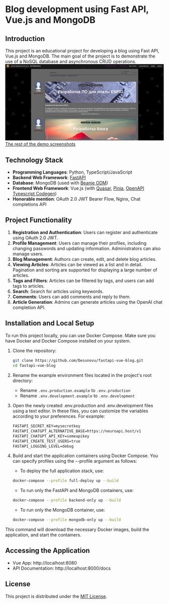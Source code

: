 # Blog development using Fast API, Vue.js and MongoDB

## Introduction

This project is an educational project for developing a blog using Fast API, Vue.js and MongoDB. The main goal of the project is to demonstrate the use of a NoSQL database and asynchronous CRUD operations.
![homepage](/demo-assets/homepage.png)
[The rest of the demo screenshots](demo-assets/screenshots.md)

## Technology Stack

- **Programming Languages**: Python, TypeScript/JavaScript
- **Backend Web Framework**: [FastAPI](https://fastapi.tiangolo.com/)
- **Database**: MongoDB (used with  [Beanie ODM](https://beanie-odm.dev/))
- **Frontend Web Framework**: Vue.js (with [Quasar](https://quasar.dev/), [Pinia](https://pinia.vuejs.org/), [OpenAPI Typescript Codegen](https://github.com/ferdikoomen/openapi-typescript-codegen))
- **Honorable mention**:  OAuth 2.0 JWT Bearer Flow, Nginx, Chat completions API

## Project Functionality
1. **Registration and Authentication**: Users can register and authenticate using OAuth 2.0 JWT.
2. **Profile Management**: Users can manage their profiles, including changing passwords and updating information. Administrators can also manage users.
3. **Blog Management**: Authors can create, edit, and delete blog articles.
4. **Viewing Articles**: Articles can be viewed as a list and in detail. Pagination and sorting are supported for displaying a large number of articles.
5. **Tags and Filters**: Articles can be filtered by tags, and users can add tags to articles.
6. **Search**: Search for articles using keywords.
7. **Comments**: Users can add comments and reply to them.
8. **Article Generation**: Admins can generate articles using the OpenAI chat completion API.


## Installation and Local Setup
To run this project locally, you can use Docker Compose. Make sure you have Docker and Docker Compose installed on your system.

1. Clone the repository:

   ```bash
   git clone https://github.com/Desunovu/fastapi-vue-blog.git
   cd fastapi-vue-blog
   ```
   

2. Rename the example environment files located in the project's root directory:
   - Rename `.env.production.example` to `.env.production`
   - Rename `.env.development.example` to `.env.development`


3. Open the newly created .env.production and .env.development files using a text editor. In these files, you can customize the variables according to your preferences. For example:

   ```dotenv
   FASTAPI_SECRET_KEY=mysecretkey
   FASTAPI_CHATGPT_ALTERNATIVE_BASE=https://neuroapi.host/v1
   FASTAPI_CHATGPT_API_KEY=someapikey
   FASTAPI_CREATE_TEST_USERS=true
   FASTAPI_LOGGING_LEVEL=debug
   ```


4. Build and start the application containers using Docker Compose. You can specify profiles using the --profile argument as follows:
   - To deploy the full application stack, use:
   ```bash
   docker-compose --profile full-deploy up --build
   ```
   - To run only the FastAPI and MongoDB containers, use:
   ```bash
   docker-compose --profile backend-only up --build
   ```
   - To run only the MongoDB container, use:
   ```bash
   docker-compose --profile mongodb-only up --build
   ```

This command will download the necessary Docker images, build the application, and start the containers.

## Accessing the Application
- Vue App: http://localhost:8080
- API Documentation: http://localhost:8000/docs

## License

This project is distributed under the [MIT License](LICENSE).